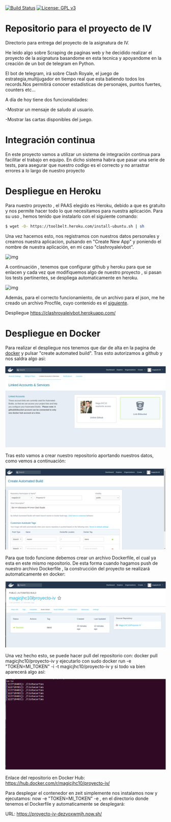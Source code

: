 [![Build Status](https://travis-ci.org/MagicJHC10/Proyecto-IV.svg?branch=master)](https://travis-ci.org/MagicJHC10/Proyecto-IV)
[![License: GPL v3](https://img.shields.io/badge/License-GPL%20v3-blue.svg)](https://www.gnu.org/licenses/gpl-3.0)
# Repositorio para el proyecto de IV

Directorio para entrega del proyecto de la asignatura de IV.

He leido algo sobre Scraping de paginas web y he decidido realizar el proyecto de la asignatura basandome en esta tecnica y apoyandome en la creación de un bot de telegram en Python.

El bot de telegram, irá sobre Clash Royale, el juego de estrategia,multijugador en tiempo real que esta batiendo todos los records.Nos permitirá conocer estadisticas de personajes, puntos fuertes, counters etc...

A día de hoy tiene dos funcionalidades:

-Mostrar un mensaje de saludo al usuario.

-Mostrar las cartas disponibles del juego.
# Integración continua

En este proyecto vamos a utilizar un sistema de integración continua para facilitar el trabajo en equipo. En dicho sistema habra que pasar una serie de tests, para asegurar que nuestro codigo es el correcto y no arrastrar errores a lo largo de nuestro proyecto

# Despliegue en Heroku

Para nuestro proyecto , el PAAS elegido es Heroku, debido a que es gratuito y nos permite hacer todo lo que necesitamos para nuestra aplicación. Para su uso , hemos tenido que instalarlo con el siguiente comando:

```bash
$ wget -O- https://toolbelt.heroku.com/install-ubuntu.sh | sh
```

Una vez hacemos esto, nos registramos con nuestros datos personales y creamos nuestra aplicacion, pulsando en "Create New App" y poniendo el nombre de nuestra aplicación, en mi caso "clashroyaleivbot".

![img](https://github.com/MagicJHC10/Proyecto-IV/blob/master/capturas/1.png)

A continuación , tenemos que configurar github y heroku para que se enlacen y cada vez que modifiquemos algo de nuestro proyecto , si pasan los tests pertinentes, se despliega automaticamente en heroku.

![img](https://github.com/MagicJHC10/Proyecto-IV/blob/master/capturas/2.png)

Además, para el correcto funcionamiento, de un archivo para el json, me he creado un archivo Procfile, cuyo contenido es el [siguiente](https://github.com/MagicJHC10/ProyectoIV/blob/master/Procfile).

Despliegue https://clashroyaleivbot.herokuapp.com/

# Despliegue en Docker
 
Para realizar el despliegue nos tenemos que dar de alta en la pagina de [docker](https://hub.docker.com/) y pulsar "create automated build". Tras esto autorizamos a github y nos saldra algo asi:

![img](https://github.com/MagicJHC10/Proyecto-IV/blob/master/capturas/githubenlazadoadocker.png)

Tras esto vamos a crear nuestro repositorio aportando nuestros datos, como vemos a continuación:

![img](https://github.com/MagicJHC10/Proyecto-IV/blob/master/capturas/creandorepositoriodocker.png)

Para que todo funcione debemos crear un archivo Dockerfile, el cual ya esta en este mismo repositorio. De esta forma cuando hagamos push de nuestro archivo Dockerfile , la construcción del proyecto se realizará automaticamente en docker:

![img](https://github.com/MagicJHC10/Proyecto-IV/blob/master/capturas/traspushdedockerfile.png)

Una vez hecho esto, se puede hacer pull del repositorio con: docker pull magicjhc10/proyecto-iv y ejecutarlo con sudo docker run -e "TOKEN=MI_TOKEN" -i -t magicjhc10/proyecto-iv y si todo va bien aparecerá algo así:

![img](https://github.com/MagicJHC10/Proyecto-IV/blob/master/capturas/rundocker.png)

Enlace del repositorio en Docker Hub: https://hub.docker.com/r/magicjhc10/proyecto-iv/

Para desplegar el contenedor en zeit simplemente nos instalamos now y ejecutamos: now -e "TOKEN=MI_TOKEN" -e , en el directorio donde tenemos el Dockerfile y automaticamente se desplegará:

URL: https://proyecto-iv-dezvoxwmjh.now.sh/



